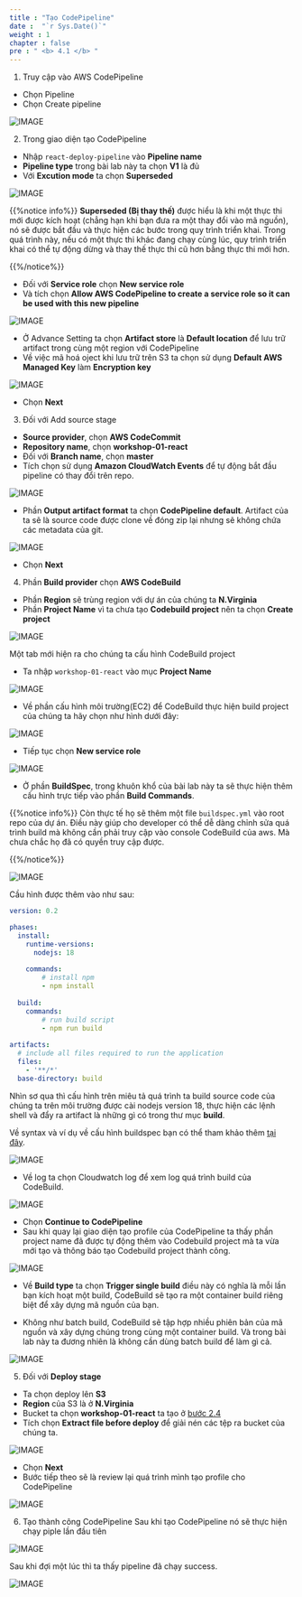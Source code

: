 ```yaml
---
title : "Tạo CodePipeline"
date :  "`r Sys.Date()`" 
weight : 1
chapter : false
pre : " <b> 4.1 </b> "
---
```


1. Truy cập vào AWS CodePipeline
- Chọn Pipeline
- Chọn Create pipeline

![IMAGE](/images/4-createCICD/4.1-createCodePipeline/001-createPipeline.png)

2. Trong giao diện tạo CodePipeline
- Nhập `react-deploy-pipeline` vào **Pipeline name**
- **Pipeline type** trong bài lab này ta chọn **V1** là đủ 
- Với **Excution mode** ta chọn **Superseded**

![IMAGE](/images/4-createCICD/4.1-createCodePipeline/002-createPipeline.png)

{{%notice info%}}
**Superseded (Bị thay thế)** được hiểu là khi một thực thi mới được kích hoạt (chẳng hạn khi bạn đưa ra một thay đổi vào mã nguồn), nó sẽ được bắt đầu và thực hiện các bước trong quy trình triển khai. Trong quá trình này, nếu có một thực thi khác đang chạy cùng lúc, quy trình triển khai có thể tự động dừng và thay thế thực thi cũ hơn bằng thực thi mới hơn.

{{%/notice%}}

- Đối với **Service role** chọn **New service role**
- Và tích chọn **Allow AWS CodePipeline to create a service role so it can be used with this new pipeline**

![IMAGE](/images/4-createCICD/4.1-createCodePipeline/003-createPipeline.png)

- Ở Advance Setting ta chọn **Artifact store** là **Default location** để lưu trữ artifact trong cùng một region với CodePipeline
- Về việc mã hoá oject khi lưu trữ trên S3 ta chọn sử dụng **Default AWS Managed Key** làm **Encryption key**

![IMAGE](/images/4-createCICD/4.1-createCodePipeline/004-createPipeline.png)

- Chọn **Next**

3. Đối với Add source stage
- **Source provider**, chọn **AWS CodeCommit**
- **Repository name**, chọn **workshop-01-react**
- Đối với **Branch name**, chọn **master**
- Tích chọn sử dụng **Amazon CloudWatch Events** để tự động bắt đầu pipeline có thay đổi trên repo.

![IMAGE](/images/4-createCICD/4.1-createCodePipeline/005-createPipeline.png)

- Phần **Output artifact format** ta chọn **CodePipeline default**. Artifact của ta sẽ là source code được clone về đóng zip lại nhưng sẽ không chứa các metadata của git.

![IMAGE](/images/4-createCICD/4.1-createCodePipeline/006-createPipeline.png)

- Chọn **Next**

4. Phần **Build provider** chọn **AWS CodeBuild**
- Phần **Region** sẽ trùng region với dự án của chúng ta **N.Virginia**
- Phần **Project Name** vì ta chưa tạo **Codebuild project** nên ta chọn **Create project**

![IMAGE](/images/4-createCICD/4.1-createCodePipeline/007-createPipeline.png)

Một tab mới hiện ra cho chúng ta cấu hình CodeBuild project
- Ta nhập `workshop-01-react` vào mục **Project Name**

![IMAGE](/images/4-createCICD/4.1-createCodePipeline/008-createPipeline.png)

- Về phần cấu hình môi trường(EC2) để CodeBuild thực hiện build project của chúng ta hãy chọn như hình dưới đây:

![IMAGE](/images/4-createCICD/4.1-createCodePipeline/009-createPipeline.png)

- Tiếp tục chọn **New service role**

![IMAGE](/images/4-createCICD/4.1-createCodePipeline/010-createPipeline.png)

- Ở phần **BuildSpec**, trong khuôn khổ của bài lab này ta sẽ thực hiện thêm cấu hình trực tiếp vào phần **Build Commands**. 

{{%notice info%}}
Còn thực tế họ sẽ thêm một file `buildspec.yml` vào root repo của dự án. Điều này giúp cho developer có thể dễ dàng chỉnh sửa quá trình build mà không cần phải truy cập vào console CodeBuild của aws.
Mà chưa chắc họ đã có quyền truy cập được.

{{%/notice%}}

![IMAGE](/images/4-createCICD/4.1-createCodePipeline/011-createPipeline.png)

Cầu hình được thêm vào như sau:
```yml
version: 0.2

phases:
  install:
    runtime-versions:
      nodejs: 18
   
    commands:
        # install npm
        - npm install
       
  build:
    commands:
        # run build script
        - npm run build
     
artifacts:
  # include all files required to run the application
  files:
    - '**/*'
  base-directory: build
```

Nhìn sơ qua thì cấu hình trên miêu tả quá trình ta build source code của chúng ta trên môi trường được cài nodejs version 18, thực hiện các lệnh shell và đẩy ra artifact là những gì có trong thư mục **build**.

Về syntax và ví dụ về cấu hình buildspec bạn có thể tham khảo thêm [tại đây](https://docs.aws.amazon.com/codebuild/latest/userguide/build-spec-ref.html).

![IMAGE](/images/4-createCICD/4.1-createCodePipeline/012-createPipeline.png)

- Về log ta chọn Cloudwatch log để xem log quá trình build của CodeBuild.

![IMAGE](/images/4-createCICD/4.1-createCodePipeline/013-createPipeline.png)

- Chọn **Continue to CodePipeline**
- Sau khi quay lại giao diện tạo profile của CodePipeline ta thấy phần project name đã được tự động thêm vào Codebuild project mà ta vừa mới tạo và thông báo tạo Codebuild project thành công.

![IMAGE](/images/4-createCICD/4.1-createCodePipeline/014-createPipeline.png)

- Về **Build type** ta chọn **Trigger single build** điều này có nghĩa là mỗi lần bạn kích hoạt một build, CodeBuild sẽ tạo ra một container build riêng biệt để xây dựng mã nguồn của bạn. 

- Không như batch build, CodeBuild sẽ tập hợp nhiều phiên bản của mã nguồn và xây dựng chúng trong cùng một container build. Và trong bài lab này ta đương nhiên là không cần dùng batch build để làm gì cả.

![IMAGE](/images/4-createCICD/4.1-createCodePipeline/015-createPipeline.png)

5. Đối với **Deploy stage**
- Ta chọn deploy lên **S3**
- **Region** của S3 là ở **N.Virginia**
- Bucket ta chọn **workshop-01-react** ta tạo ở [bước 2.4](../../2-prerequiste/2.4-createS3/)
- Tích chọn **Extract file before deploy** để giải nén các tệp ra bucket của chúng ta.

![IMAGE](/images/4-createCICD/4.1-createCodePipeline/016-createPipeline.png)

- Chọn **Next**
- Bước tiếp theo sẽ là review lại quá trình mình tạo profile cho CodePipeline

![IMAGE](/images/4-createCICD/4.1-createCodePipeline/017-createPipeline.png)

6. Tạo thành công CodePipeline
Sau khi tạo CodePipeline nó sẽ thực hiện chạy piple lần đầu tiên 

![IMAGE](/images/4-createCICD/4.1-createCodePipeline/018-createPipeline.png)

Sau khi đợi một lúc thì ta thấy pipeline đã chạy success.

![IMAGE](/images/4-createCICD/4.1-createCodePipeline/019-createPipeline.png)
